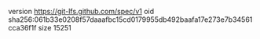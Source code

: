 version https://git-lfs.github.com/spec/v1
oid sha256:061b33e0208f57daaafbc15cd0179955db492baafa17e273e7b34561cca36f1f
size 15251
